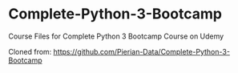 # Complete-Python-3-Bootcamp
Course Files for Complete Python 3 Bootcamp Course on Udemy

Cloned from:
https://github.com/Pierian-Data/Complete-Python-3-Bootcamp